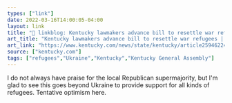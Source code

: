 ```yaml
---
types: ["link"]
date: 2022-03-16T14:00:05-04:00
layout: link
title: "🔗 linkblog: Kentucky lawmakers advance bill to resettle war refugees | Lexington Herald Leader'"
art_title: "Kentucky lawmakers advance bill to resettle war refugees | Lexington Herald Leader"
art_link: "https://www.kentucky.com/news/state/kentucky/article259462244.html"
source: ["kentucky.com"]
tags: ["refugees","Ukraine","Kentucky","Kentucky General Assembly"]
---
```

I do not always have praise for the local Republican supermajority, but I'm glad to see this goes beyond Ukraine to provide support for all kinds of refugees. Tentative optimism here.
